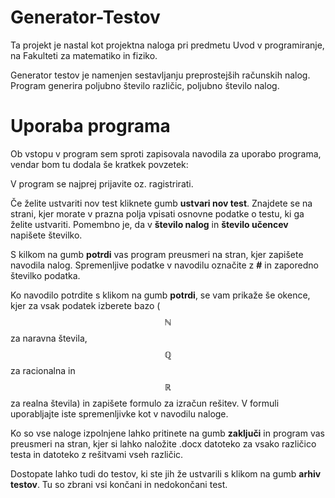 # Generator-Testov

Ta projekt je nastal kot projektna naloga pri predmetu Uvod v programiranje, na Fakulteti za matematiko in fiziko.

Generator testov je namenjen sestavljanju preprostejših računskih nalog. Program generira poljubno število različic, poljubno število nalog.

# Uporaba programa
Ob vstopu v program sem sproti zapisovala navodila za uporabo programa, vendar bom tu dodala še kratkek povzetek:

V program se najprej prijavite oz. ragistrirati.

Če želite ustvariti nov test kliknete gumb **ustvari nov test**. Znajdete se na strani, kjer morate v prazna polja vpisati osnovne podatke o testu, ki ga želite       ustvariti. Pomembno je, da v **število nalog** in **število učencev** napišete številko.

S kilkom na gumb **potrdi** vas program preusmeri na stran, kjer zapišete navodila nalog. Spremenljive podatke v navodilu označite z **#** in zaporedno številko        podatka. 

Ko navodilo potrdite s klikom na gumb **potrdi**, se vam prikaže še okence, kjer za vsak podatek izberete bazo (**$$\mathbb{N}$$** za naravna števila, **$$\mathbb{Q}$$** za racionalna in **$$\mathbb{R}$$** za realna števila) in zapišete formulo za izračun rešitev. V formuli uporabljajte iste spremenljivke kot v navodilu naloge.

Ko so vse naloge izpolnjene lahko pritinete na gumb **zaključi** in program vas preusmeri na stran, kjer si lahko naložite .docx datoteko za vsako različico            testa in datoteko z rešitvami vseh različic.

Dostopate lahko tudi do testov, ki ste jih že ustvarili s klikom na gumb **arhiv testov**. Tu so zbrani vsi končani in nedokončani test.
